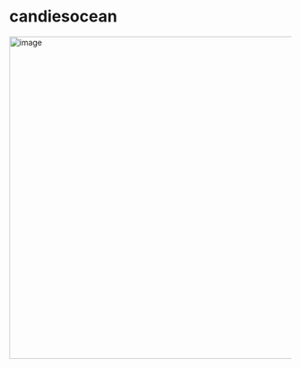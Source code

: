 # candiesocean

<img width="1000" height="576" alt="image" src="https://github.com/user-attachments/assets/b6437d8e-fd22-460d-9e6b-7440dfba2eb0" />
